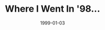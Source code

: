 ---
layout: message
category: message
series: "Where I Went In '98..."
title: "Where I Went In '98... "
date: 1999-01-03
audio-description: "Brian Tome's annual year-end personal assessment message. "
audio: ""
audio-title: "Where I Went In '98... "
audio-duration: "&#58;"
---